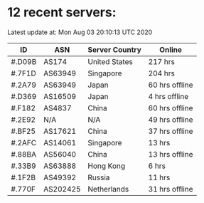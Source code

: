 # 12 recent servers:

Latest update at: Mon Aug 03 20:10:13 UTC 2020

| ID | ASN | Server Country | Online |
| -- | --- | -------------- | ------ |
| #.D09B | AS174 | United States | 217 hrs |
| #.7F1D | AS63949 | Singapore | 204 hrs |
| #.2A79 | AS63949 | Japan | 60 hrs offline |
| #.D369 | AS16509 | Japan | 4 hrs offline |
| #.F182 | AS4837 | China | 60 hrs offline |
| #.2E92 | N/A | N/A | 49 hrs offline |
| #.BF25 | AS17621 | China | 37 hrs offline |
| #.2AFC | AS14061 | Singapore | 13 hrs |
| #.88BA | AS56040 | China | 13 hrs offline |
| #.33B9 | AS63888 | Hong Kong | 6 hrs |
| #.1F2B | AS49392 | Russia | 11 hrs |
| #.770F | AS202425 | Netherlands | 31 hrs offline |

